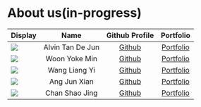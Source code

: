 # About us(in-progress)

Display | Name | Github Profile | Portfolio 
--------|:----:|:--------------:|:---------:
![](https://via.placeholder.com/100.png?text=Photo) | Alvin Tan De Jun | [Github](https://github.com/trolommonm) | [Portfolio](team/alvin.md)
![](https://via.placeholder.com/100.png?text=Photo) | Woon Yoke Min | [Github](https://github.com/yokemin) | [Portfolio](team/yokemin.md)
![](https://via.placeholder.com/100.png?text=Photo) | Wang Liang Yi | [Github](https://github.com/wly99) | [Portfolio](team/liangyi.md)
![](https://via.placeholder.com/100.png?text=Photo) | Ang Jun Xian | [Github](https://github.com/JunxianAng) | [Portfolio](team/junxian.md)
![](https://via.placeholder.com/100.png?text=Photo) | Chan Shao Jing | [Github](https://github.com/shaojingle) | [Portfolio](team/shaojing.md)
